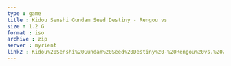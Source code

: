 ```yaml
---
type : game
title : Kidou Senshi Gundam Seed Destiny - Rengou vs
size : 1.2 G
format : iso
archive : zip
server : myrient
link2 : Kidou%20Senshi%20Gundam%20Seed%20Destiny%20-%20Rengou%20vs.%20Z.A.F.T.%20II%20Plus%20%28Japan%2C%20Korea%29
---
```

